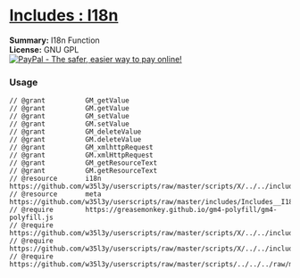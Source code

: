 
# [Includes : I18n](.)

**Summary:** I18n Function<br />
**License:** GNU GPL<br />
[![PayPal - The safer, easier way to pay online!](https://www.paypalobjects.com/en_US/i/btn/btn_donate_SM.gif "PayPal - The safer, easier way to pay online!")](https://goo.gl/DNfg2w)
### Usage
```
// @grant          GM_getValue
// @grant          GM.getValue
// @grant          GM_setValue
// @grant          GM.setValue
// @grant          GM_deleteValue
// @grant          GM.deleteValue
// @grant          GM_xmlhttpRequest
// @grant          GM.xmlHttpRequest
// @grant          GM_getResourceText
// @grant          GM.getResourceText
// @resource       i18n https://github.com/w35l3y/userscripts/raw/master/scripts/X/../../includes/Includes_I18n/resources/default.json
// @resource       meta https://github.com/w35l3y/userscripts/raw/master/includes/Includes__I18n/87940.user.js
// @require        https://greasemonkey.github.io/gm4-polyfill/gm4-polyfill.js
// @require        https://github.com/w35l3y/userscripts/raw/master/scripts/X/../../includes/Includes_HttpRequest/56489.user.js
// @require        https://github.com/w35l3y/userscripts/raw/master/scripts/X/../../includes/Includes_Translate/85618.user.js
// @require        https://github.com/w35l3y/userscripts/raw/master/scripts/../../../raw/master/includes/Includes_I18n/87940.user.js
```

